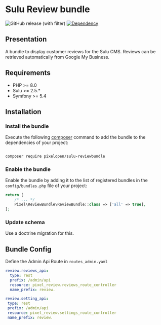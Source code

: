 # Sulu Review bundle

![GitHub release (with filter)](https://img.shields.io/github/v/release/Pixel-Open/sulu-reviewbundle?style=for-the-badge)
 [![Dependency](https://img.shields.io/badge/sulu-2.5-cca000.svg?style=for-the-badge)](https://sulu.io/)

## Presentation



A bundle to display customer reviews for the Sulu CMS.
Reviews can be retrieved automatically from Google My Business.

## Requirements

* PHP >= 8.0
* Sulu >= 2.5.*
* Symfony >= 5.4


## Installation

### Install the bundle

Execute the following [composer](https://getcomposer.org/) command to add the bundle to the dependencies of your
project:

```bash

composer require pixelopen/sulu-reviewbundle

```

### Enable the bundle

Enable the bundle by adding it to the list of registered bundles in the `config/bundles.php` file of your project:

 ```php
 return [
     /* ... */
     Pixel\ReviewBundle\ReviewBundle::class => ['all' => true],
 ];
 ```

### Update schema

Use a doctrine migration for this.

## Bundle Config

Define the Admin Api Route in `routes_admin.yaml`
```yaml
review.reviews_api:
  type: rest
  prefix: /admin/api
  resource: pixel_review.reviews_route_controller
  name_prefix: review.

review.setting_api:
 type: rest
 prefix: /admin/api
 resource: pixel_review.settings_route_controller
 name_prefix: review.
```

